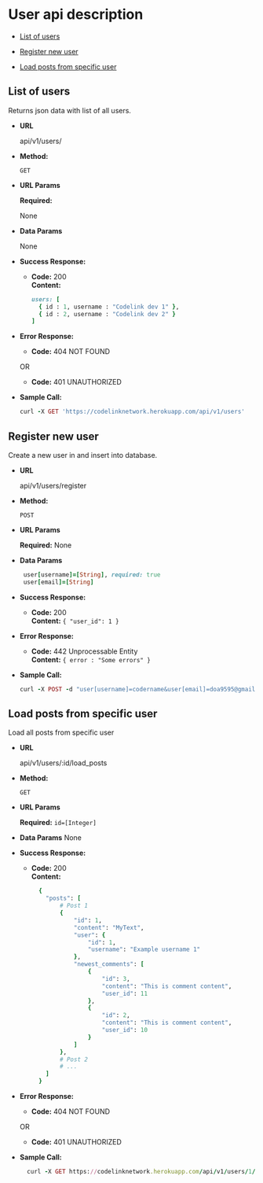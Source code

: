 # User api description

- [List of users](#list-of-users)

- [Register new user](#register-new-user)

- [Load posts from specific user](#load-posts-from-specific-user)


**List of users**
----
  Returns json data with list of all users.

* **URL**

  api/v1/users/

* **Method:**

  `GET`

*  **URL Params**

   **Required:**

   None

* **Data Params**

  None

* **Success Response:**

  * **Code:** 200 <br />
    **Content:**
      ```ruby
      users: [
        { id : 1, username : "Codelink dev 1" },
        { id : 2, username : "Codelink dev 2" }
      ]
      ```

* **Error Response:**

  * **Code:** 404 NOT FOUND <br />

  OR

  * **Code:** 401 UNAUTHORIZED <br />

* **Sample Call:**

  ```ruby
  curl -X GET 'https://codelinknetwork.herokuapp.com/api/v1/users'
  ```


**Register new user**
----
  Create a new user in and insert into database.

* **URL**

  api/v1/users/register

* **Method:**

  `POST`

*  **URL Params**

   **Required:**
      None

* **Data Params**

  ```ruby
   user[username]=[String], required: true
   user[email]=[String]
  ```

* **Success Response:**

  * **Code:** 200 <br />
    **Content:**  `{ "user_id": 1 }`

* **Error Response:**

  * **Code:** 442 Unprocessable Entity  <br />
    **Content:** `{ error : "Some errors" }`

* **Sample Call:**

  ```ruby
  curl -X POST -d "user[username]=codername&user[email]=doa9595@gmail.com"  https://codelinknetwork.herokuapp.com/api/v1/users/register
  ```


**Load posts from specific user**
----
  Load all posts from specific user

* **URL**

  api/v1/users/:id/load_posts

* **Method:**

  `GET`

*  **URL Params**

   **Required:**
    `id=[Integer]`

* **Data Params**
    None

* **Success Response:**

  * **Code:** 200 <br />
    **Content:**
    ```ruby
      {
        "posts": [
            # Post 1
            {
                "id": 1,
                "content": "MyText",
                "user": {
                    "id": 1,
                    "username": "Example username 1"
                },
                "newest_comments": [
                    {
                        "id": 3,
                        "content": "This is comment content",
                        "user_id": 11
                    },
                    {
                        "id": 2,
                        "content": "This is comment content",
                        "user_id": 10
                    }
                ]
            },
            # Post 2
            # ...
        ]
      }
    ```

* **Error Response:**

  * **Code:** 404 NOT FOUND <br />

  OR

  * **Code:** 401 UNAUTHORIZED <br />

* **Sample Call:**

  ```ruby
    curl -X GET https://codelinknetwork.herokuapp.com/api/v1/users/1/load_posts
  ```

